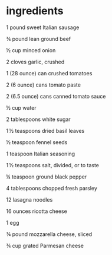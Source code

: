 # ingredients
1 pound sweet Italian sausage

¾ pound lean ground beef

½ cup minced onion

2 cloves garlic, crushed

1 (28 ounce) can crushed tomatoes

2 (6 ounce) cans tomato paste

2 (6.5 ounce) cans canned tomato sauce

½ cup water

2 tablespoons white sugar

1 ½ teaspoons dried basil leaves

½ teaspoon fennel seeds

1 teaspoon Italian seasoning

1 ½ teaspoons salt, divided, or to taste

¼ teaspoon ground black pepper

4 tablespoons chopped fresh parsley

12 lasagna noodles

16 ounces ricotta cheese

1 egg

¾ pound mozzarella cheese, sliced

¾ cup grated Parmesan cheese